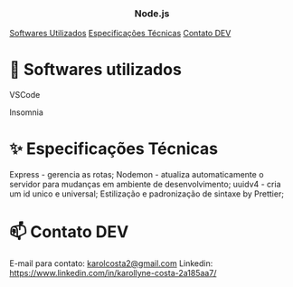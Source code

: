 <h3 align="center">
Node.js
</h3>

<p>
    <a href="#-projeto">Softwares Utilizados</a>
    <a href="#-especificacoes-tecnicas"> Especificações Técnicas</a>
    <a href="#-dev">Contato DEV</a>
</p>

# :thought_balloon: Softwares utilizados

<p>VSCode<p>
<p>Insomnia<p>

# :sparkles: Especificações Técnicas

Express - gerencia as rotas;
Nodemon - atualiza automaticamente o servidor para mudanças em ambiente de desenvolvimento;
uuidv4 - cria um id unico e universal;
Estilização e padronização de sintaxe by Prettier;

# :mailbox: Contato DEV

E-mail para contato: karolcosta2@gmail.com
Linkedin: https://www.linkedin.com/in/karollyne-costa-2a185aa7/
